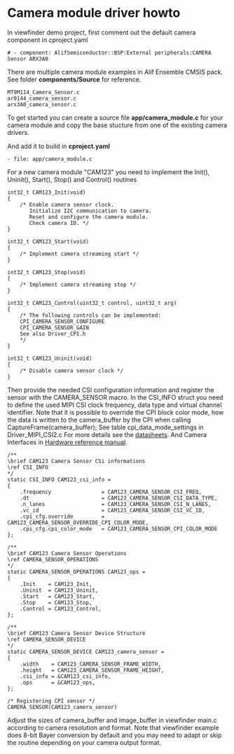 # Camera module driver howto

In viewfinder demo project, first comment out the default camera component in cproject.yaml

```
# - component: AlifSemiconductor::BSP:External peripherals:CAMERA Sensor ARX3A0
```

There are multiple camera module examples in Alif Ensemble CMSIS pack.
See folder **components/Source** for reference.

```
MT9M114_Camera_Sensor.c
ar0144_camera_sensor.c
arx3A0_camera_sensor.c
```

To get started you can create a source file **app/camera_module.c** for your camera module and copy the base stucture from one of the existing camera drivers.

And add it to build in **cproject.yaml**

```
- file: app/camera_module.c
```

For a new camera module "CAM123" you need to implement the Init(), Uninit(), Start(), Stop() and Control() routines
```
int32_t CAM123_Init(void)
{
    /* Enable camera sensor clock.
       Initialize I2C communication to camera.
       Reset and configure the camera module.
       Check camera ID. */
}

int32_t CAM123_Start(void)
{
    /* Implement camera streaming start */
}

int32_t CAM123_Stop(void)
{
    /* Implement camera streaming stop */
}

int32_t CAM123_Control(uint32_t control, uint32_t arg)
{
    /* The following controls can be implemented:
    CPI_CAMERA_SENSOR_CONFIGURE
    CPI_CAMERA_SENSOR_GAIN
    See also Driver_CPI.h
    */
}

int32_t CAM123_Uninit(void)
{
    /* Disable camera sensor clock */
}
```

Then provide the needed CSI configuration information and register the sensor with the CAMERA_SENSOR macro.
In the CSI_INFO struct you need to define the used MIPI CSI clock frequency, data type and virtual channel identifier.
Note that it is possible to override the CPI block color mode, how the data is written to the camera_buffer by the CPI when calling CaptureFrame(camera_buffer);
See table cpi_data_mode_settings in Driver_MIPI_CSI2.c
For more details see the [datasheets](https://alifsemi.com/support/datasheets/ensemble).
And Camera Interfaces in [Hardware reference manual](https://alifsemi.com/support/reference-manuals).

```
/**
\brief CAM123 Camera Sensor CSi informations
\ref CSI_INFO
*/
static CSI_INFO CAM123_csi_info =
{
    .frequency                = CAM123_CAMERA_SENSOR_CSI_FREQ,
    .dt                       = CAM123_CAMERA_SENSOR_CSI_DATA_TYPE,
    .n_lanes                  = CAM123_CAMERA_SENSOR_CSI_N_LANES,
    .vc_id                    = CAM123_CAMERA_SENSOR_CSI_VC_ID,
    .cpi_cfg.override         = CAM123_CAMERA_SENSOR_OVERRIDE_CPI_COLOR_MODE,
    .cpi_cfg.cpi_color_mode   = CAM123_CAMERA_SENSOR_CPI_COLOR_MODE
};

/**
\brief CAM123 Camera Sensor Operations
\ref CAMERA_SENSOR_OPERATIONS
*/
static CAMERA_SENSOR_OPERATIONS CAM123_ops =
{
    .Init    = CAM123_Init,
    .Uninit  = CAM123_Uninit,
    .Start   = CAM123_Start,
    .Stop    = CAM123_Stop,
    .Control = CAM123_Control,
};

/**
\brief CAM123 Camera Sensor Device Structure
\ref CAMERA_SENSOR_DEVICE
*/
static CAMERA_SENSOR_DEVICE CAM123_camera_sensor =
{
    .width    = CAM123_CAMERA_SENSOR_FRAME_WIDTH,
    .height   = CAM123_CAMERA_SENSOR_FRAME_HEIGHT,
    .csi_info = &CAM123_csi_info,
    .ops      = &CAM123_ops,
};

/* Registering CPI sensor */
CAMERA_SENSOR(CAM123_camera_sensor)
```

Adjust the sizes of camera_buffer and image_buffer in viewfinder main.c according to camera resolution and format.
Note that viewfinder example does 8-bit Bayer conversion by default and you may need to adapt or skip the routine depending on your camera output format.
